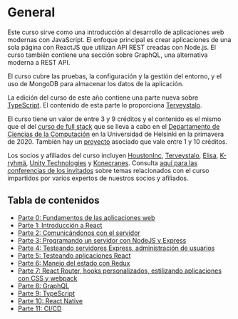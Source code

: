 # General

Este curso sirve como una introducción al desarrollo de aplicaciones web modernas con JavaScript. El enfoque principal es crear aplicaciones de una sola página con ReactJS que utilizan API REST creadas con Node.js. El curso también contiene una sección sobre GraphQL, una alternativa moderna a REST API.

El curso cubre las pruebas, la configuración y la gestión del entorno, y el uso de MongoDB para almacenar los datos de la aplicación.

La edición del curso de este año contiene una parte nueva sobre [TypeScript](). El contenido de esta parte lo proporciona [Terveystalo](https://www.terveystalo.com/fi/Yritystietoa/Terveystalo-tyontantajana/Digital-Health/).

El curso tiene un valor de entre 3 y 9 créditos y el contenido es el mismo que el del [curso de full stack](https://fullstack-hy2020.github.io/) que se lleva a cabo en el [Departamento de Ciencias de la Computación](https://www.helsinki.fi/en/computer-science) en la Universidad de Helsinki en la primavera de 2020. También hay un [proyecto](https://fullstackopen.com/osa0/yleista#full-stack-harjoitustyo) asociado que vale entre 1 y 10 créditos.

Los socios y afiliados del curso incluyen [HoustonInc](https://www.houston-inc.com/), [Terveystalo](https://www.terveystalo.com/fi/Yritystietoa/Terveystalo-tyontantajana/Digital-Health/), [Elisa](https://elisa.fi/), [K-ryhmä](https://www.kesko.fi/), [Unity Technologies](https://www.instagram.com/unitytechnologies/?hl=en) y [Konecranes](https://careers.konecranes.com/Konecranes/). Consulta [aquí para las conferencias de los invitados](https://www.youtube.com/watch?v=BZexOyQZMMc&list=PLumQiZ25uijis31zaRL7rhzLalSwLqUtm) sobre temas relacionados con el curso impartidos por varios expertos de nuestros socios y afiliados.

## Tabla de contenidos

- [Parte 0: Fundamentos de las aplicaciones web](src/content/0/es/part0.md)
- [Parte 1: Introducción a React](src/content/1/es/part1.md)
- [Parte 2: Comunicándonos con el servidor](src/content/2/es/part2.md)
- [Parte 3: Programando un servidor con NodeJS y Express](src/content/3/es/part3.md)
- [Parte 4: Testeando servidores Express, administración de usuarios](src/content/4/es/part4.md)
- [Parte 5: Testeando aplicaciones React](src/content/5/es/part5.md)
- [Parte 6: Manejo del estado con Redux](src/content/6/es/part6.md)
- [Parte 7: React Router, hooks personalizados, estilizando aplicaciones con CSS y webpack](src/content/7/es/part7.md)
- [Parte 8: GraphQL](src/content/8/es/part8.md)
- [Parte 9: TypeScript](src/content/9/es/part9.md)
- [Parte 10: React Native](src/content/10/es/part10.md)
- [Parte 11: CI/CD](src/content/11/es/part11.md)

